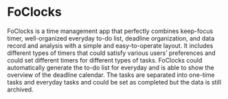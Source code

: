 # FoClocks
FoClocks is a time management app that perfectly combines keep-focus timer, well-organized everyday to-do list, deadline organization, and data record and analysis with a simple and easy-to-operate layout. It includes different types of timers that could satisfy various users’ preferences and could set different timers for different types of tasks. FoClocks could automatically generate the to-do list for everyday and is able to show the overview of the deadline calendar. The tasks are separated into one-time tasks and everyday tasks and could be set as completed but the data is still archived.
